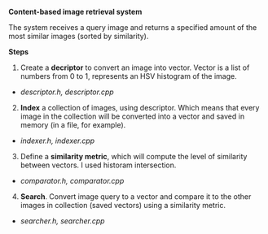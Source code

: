 **Content-based image retrieval system**

The system receives a query image and returns a specified amount of the most similar images (sorted by similarity).


**Steps**

1. Create a **decriptor** to convert an image into vector. Vector is a list of numbers from 0 to 1, represents an HSV histogram of the image.

* *descriptor.h, descriptor.cpp*

2. **Index** a collection of images, using descriptor. Which means that every image in the collection will be converted into a vector and saved in memory (in a file, for example).

* *indexer.h, indexer.cpp*

3. Define a **similarity metric**, which will compute the level of similarity between vectors. I used historam intersection.

* *comparator.h, comparator.cpp*

4. **Search**. Convert image query to a vector and compare it to the other images in collection (saved vectors) using a similarity metric.

* *searcher.h, searcher.cpp*
